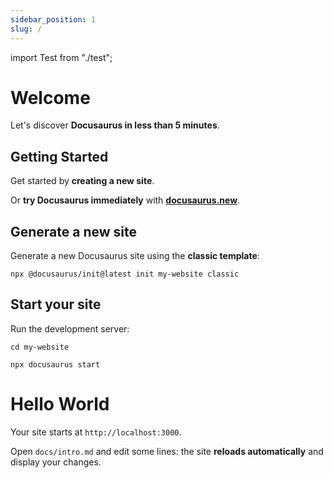 ```yaml
---
sidebar_position: 1
slug: /
---
```


import Test from "./test";

# Welcome

Let's discover **Docusaurus in less than 5 minutes**.

## Getting Started

Get started by **creating a new site**.

Or **try Docusaurus immediately** with **[docusaurus.new](https://docusaurus.new)**.

## Generate a new site

Generate a new Docusaurus site using the **classic template**:

```shell
npx @docusaurus/init@latest init my-website classic
```

## Start your site

Run the development server:

```shell
cd my-website

npx docusaurus start
```

<h1>Hello World</h1>

<Test />

Your site starts at `http://localhost:3000`.

Open `docs/intro.md` and edit some lines: the site **reloads automatically** and display your changes.
